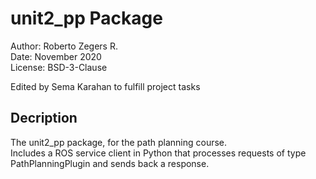 # unit2_pp Package

Author: Roberto Zegers R.  
Date: November 2020  
License: BSD-3-Clause  

Edited by Sema Karahan to fulfill project tasks

## Decription

The unit2_pp package, for the path planning course.  
Includes a ROS service client in Python that processes requests of type PathPlanningPlugin and sends back a response.  





